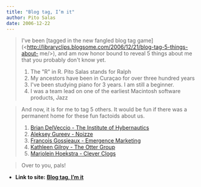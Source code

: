 ```yaml
---
title: "Blog tag, I’m it"
author: Pito Salas
date: 2006-12-22
---
```



>
> I've been [tagged in the new fangled blog tag
> game](<http://libraryclips.blogsome.com/2006/12/21/blog-tag-5-things-about-
> me/>), and am now honor bound to reveal 5 things about me that you probably
> don't know yet.
>
>   1. The "R" in R. Pito Salas stands for Ralph
>   2. My ancestors have been in Curaçao for over three hundred years
>   3. I've been studying piano for 3 years. I am still a beginner.
>   4. I was a team lead on one of the earliest Macintosh software products,
> Jazz
>

>
> And now, it is for me to tag 5 others. It would be fun if there was a
> permanent home for these fun factoids about us.
>
>   1. [Brian DelVeccio - The Institute of
> Hybernautics](<http://hybernaut.com/bdv>)
>   2. [Aleksey Gureev - Noizze](<http://blog.noizeramp.com/>)
>   3. [Francois Gossieaux - Emergence
> Marketing](<http://www.emergencemarketing.com/>)
>   4. [Kathleen Gilroy - The Otter Group](<http://www.ottergroup.com/>)
>   5. [Marjolein Hoekstra - Clever Clogs](<http://www.cleverclogs.org/>)
>

>
> Over to you, pals!


* **Link to site:** **[Blog tag, I’m it](None)**
